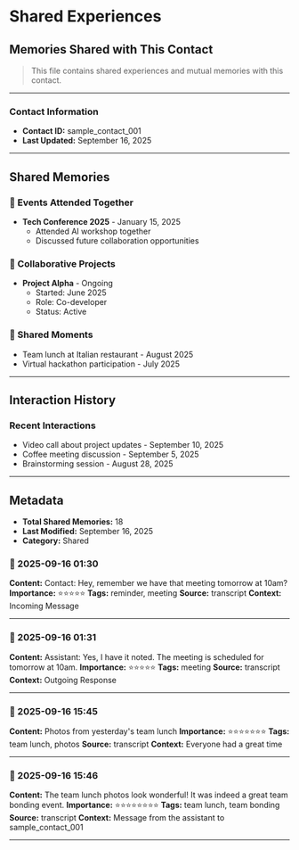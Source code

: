 # Shared Experiences

## Memories Shared with This Contact

> This file contains shared experiences and mutual memories with this contact.

---

### Contact Information
- **Contact ID:** sample_contact_001
- **Last Updated:** September 16, 2025

---

## Shared Memories

### 🎉 Events Attended Together
- **Tech Conference 2025** - January 15, 2025
  - Attended AI workshop together
  - Discussed future collaboration opportunities

### 🤝 Collaborative Projects
- **Project Alpha** - Ongoing
  - Started: June 2025
  - Role: Co-developer
  - Status: Active

### 📸 Shared Moments
- Team lunch at Italian restaurant - August 2025
- Virtual hackathon participation - July 2025

---

## Interaction History

### Recent Interactions
- Video call about project updates - September 10, 2025
- Coffee meeting discussion - September 5, 2025
- Brainstorming session - August 28, 2025

---

## Metadata
- **Total Shared Memories:** 18
- **Last Modified:** September 16, 2025
- **Category:** Shared
### 📝 2025-09-16 01:30
**Content:** Contact: Hey, remember we have that meeting tomorrow at 10am?
**Importance:** ⭐⭐⭐⭐⭐
**Tags:** reminder, meeting
**Source:** transcript
**Context:** Incoming Message

---

### 📝 2025-09-16 01:31
**Content:** Assistant: Yes, I have it noted. The meeting is scheduled for tomorrow at 10am.
**Importance:** ⭐⭐⭐⭐⭐
**Tags:** meeting
**Source:** transcript
**Context:** Outgoing Response

---

### 📝 2025-09-16 15:45
**Content:** Photos from yesterday's team lunch
**Importance:** ⭐⭐⭐⭐⭐⭐⭐
**Tags:** team lunch, photos
**Source:** transcript
**Context:** Everyone had a great time

---

### 📝 2025-09-16 15:46
**Content:** The team lunch photos look wonderful! It was indeed a great team bonding event.
**Importance:** ⭐⭐⭐⭐⭐⭐⭐⭐
**Tags:** team lunch, team bonding
**Source:** transcript
**Context:** Message from the assistant to sample_contact_001

---
